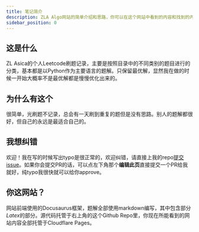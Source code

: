 ```yaml
---
title: 笔记简介
description: ZLA Algo网站的简单介绍和思路，你可以在这个网站中看到的内容和找到的内容的一个大致概述。
sidebar_position: 0
---
```


## 这是什么

ZL Asica的个人Leetcode刷题记录，主要是按照目录中的不同类别的题目进行的分类，基本都是以Python作为主要语言的题解。只保留最优解，显然我在做的时候一开始大概率不是最优解都是慢慢优化出来的。

## 为什么有这个

很简单，光刷题不记录，总会有一天刷到重复的题但是没有思路。别人的题解都很好，但自己的永远是最适合自己的。

## 我想纠错

欢迎！我在写的时候写出typo是很正常的，欢迎纠错，请直接上我的repo[提交issue](https://github.com/ZL-Asica/algorithm-docs/issues)。如果你会提交PR的话，可以点左下角那个**编辑此页**直接提交一个PR给我就好，纯typo我很快就可以给你approve。

## 你这网站？

网站前端使用的Docusaurus框架，题解全部使用markdown编写，其中包含部分$Latex$的部分。源代码托管于右上角的这个Github Repo里，你现在所能看到的网站内容全部托管于Cloudflare Pages。
